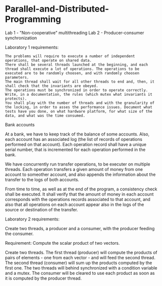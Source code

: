 # Parallel-and-Distributed-Programming

Lab 1 - "Non-cooperative" multithreading
Lab 2 - Producer-consumer synchronization


Laboratory 1 requirements:


    The problems will require to execute a number of independent operations, that operate on shared data.
    There shall be several threads launched at the beginning, and each thread shall execute a lot of operations. The operations to be executed are to be randomly choosen, and with randomly choosen parameters.
    The main thread shall wait for all other threads to end and, then, it shall check that the invariants are obeyed.
    The operations must be synchronized in order to operate correctly. Write, in a documentation, the rules (which mutex what invariants it protects).
    You shall play with the number of threads and with the granularity of the locking, in order to asses the performance issues. Document what tests have you done, on what hardware platform, for what size of the data, and what was the time consumed.


   Bank accounts

At a bank, we have to keep track of the balance of some accounts. Also, each account has an associated log (the list of records of operations performed on that account). Each operation record shall have a unique serial number, that is incremented for each operation performed in the bank.

We have concurrently run transfer operations, to be executer on multiple threads. Each operation transfers a given amount of money from one account to someother account, and also appends the information about the transfer to the logs of both accounts.

From time to time, as well as at the end of the program, a consistency check shall be executed. It shall verify that the amount of money in each account corresponds with the operations records associated to that account, and also that all operations on each account appear also in the logs of the source or destination of the transfer.


Laboratory 2 requirements:

Create two threads, a producer and a consumer, with the producer feeding the consumer.

Requirement: Compute the scalar product of two vectors.

Create two threads. The first thread (producer) will compute the products of pairs of elements - one from each vector - and will feed the second thread. The second thread (consumer) will sum up the products computed by the first one. The two threads will behind synchronized with a condition variable and a mutex. The consumer will be cleared to use each product as soon as it is computed by the producer thread.
